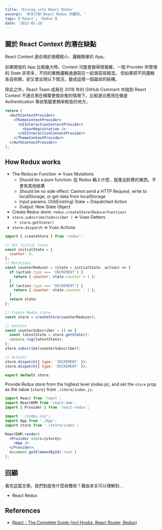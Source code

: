 ```yaml
---
title: 'Diving into React Redux'
excerpt: '本文介紹 React Redux 的觀念。'
tags: ['React', 'Redux']
date: '2022-02-28'
---
```


## 關於 React Context 的潛在缺點

React Context 適合用於規模較小、邏輯簡單的 App。

如果開發的 App 比較龐大時，Context 可能會變得很複雜，一個 Provider 所管理的 State 非常多，不同的業務邏輯通通寫在一起很容易搞混。
但如果把不同邏輯各自拆開，卻又會出現以下情況，變成這樣一個巢狀的結構。

除此之外，React Team 成員在 2018 年的 GitHub Comment 中說到 React Context 不適合用在頻繁更換狀態的情境下，比較適合應用在像是 Authentication 等狀態變更頻率較低的地方。

```jsx
return (
  <AuthContextProvider>
    <ThemeContextProvider>
      <UIInteractionContextProvider>
        <UserRegistration />
      </UIInteractionContextProvider>
    </ThemeContextProvider>
  </AuthContextProvider>
);
```

## How Redux works

- The Reducer Function => Vuex Mutations
  - Should be a pure function: 從 Redux 輸入什麼，就產出對應的東西，不會有其他結果
  - Should be no side effect: Cannot send a HTTP Request, write to localStorage, or get data from localStorage
  - Input params: Old(Existing) State + Dispatched Action
  - Output: New State Object
- Create Redux store: `redux.createStore(ReducerFunction)`
- `store.subscribe(Subscriber )` => Vuex Getters
  - `store.getState()`
- `store.dispatch` => Vuex Actions

```jsx
import { createStore } from 'redux';

// Set Initial State
const initialState = {
  counter: 0,
};
// Mutations
const counterReducer = (state = initialState, action) => {
  if (action.type === 'INCREMENT') {
    return { counter: state.counter + 1 };
  }
  if (action.type === 'DECREMENT') {
    return { counter: state.counter - 1 };
  }
  return state;
};

// Create Redux store
const store = createStore(counterReducer);

// Getters
const counterSubscriber = () => {
  const latestState = store.getState();
  console.log(latestState);
};
store.subscribe(counterSubscriber);

// Actions
store.dispatch({ type: 'INCREMENT' });
store.dispatch({ type: 'DECREMENT' });

export default store;
```

Provide Redux store from the highest level (index.js), and set the `store` prop as the value `{store}` from `./store/index.js`.

```jsx
import React from 'react';
import ReactDOM from 'react-dom';
import { Provider } from 'react-redux';

import './index.css';
import App from './App';
import store from './store/index';

ReactDOM.render(
  <Provider store={store}>
    <App />
  </Provider>,
  document.getElementById('root')
);
```

## 回顧

看完這篇文章，我們到底有什麼收穫呢？藉由本文可以理解到…

- React Redux

## References

- [React - The Complete Guide (incl Hooks, React Router, Redux)](https://www.udemy.com/course/react-the-complete-guide-incl-redux/)
